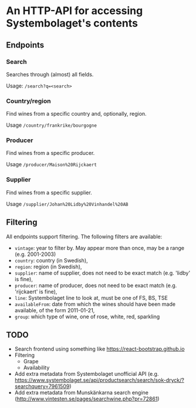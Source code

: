 # An HTTP-API for accessing Systembolaget's contents

## Endpoints

### Search
Searches through (almost) all fields.

Usage:
`/search?q=<search>`

### Country/region
Find wines from a specific country and, optionally, region.

Usage
`/country/frankrike/bourgogne`

### Producer
Find wines from a specific producer.

Usage
`/producer/Maison%20Rijckaert`

### Supplier
Find wines from a specific supplier.

Usage
`/supplier/Johan%20Lidby%20Vinhandel%20AB`

## Filtering
All endpoints support filtering. The following filters are available:

 * `vintage`: year to filter by. May appear more than once, may be a range (e.g. 2001-2003)
 * `country`: country (in Swedish),
 * `region`: region (in Swedish),
 * `supplier`: name of supplier, does not need to be exact match (e.g. 'lidby' is fine),
 * `producer`: name of producer, does not need to be exact match (e.g. 'rijckaert' is fine),
 * `line`: Systembolaget line to look at, must be one of FS, BS, TSE
 * `availableFrom`: date from which the wines should have been made available, of the form 2011-01-21,
 * `group`: which type of wine, one of rose, white, red, sparkling

## TODO

 * Search frontend using something like https://react-bootstrap.github.io
 * Filtering
   * Grape
   * Availability
 * Add extra metadata from Systembolaget unofficial API (e.g. https://www.systembolaget.se/api/productsearch/search/sok-dryck/?searchquery=7961509)
 * Add extra metadata from Munskänkarna search engine (http://www.vintesten.se/pages/searchwine.php?pr=72861)

